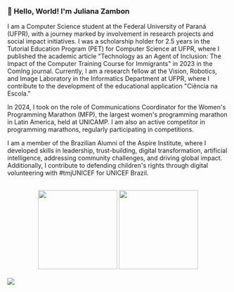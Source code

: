 ### 👋 Hello, World! I'm Juliana Zambon

I am a Computer Science student at the Federal University of Paraná (UFPR), with a journey marked by involvement in research projects and social impact initiatives. I was a scholarship holder for 2.5 years in the Tutorial Education Program (PET) for Computer Science at UFPR, where I published the academic article "Technology as an Agent of Inclusion: The Impact of the Computer Training Course for Immigrants" in 2023 in the ComIng journal. Currently, I am a research fellow at the Vision, Robotics, and Image Laboratory in the Informatics Department at UFPR, where I contribute to the development of the educational application "Ciência na Escola."
<br>

In 2024, I took on the role of Communications Coordinator for the Women's Programming Marathon (MFP), the largest women's programming marathon in Latin America, held at UNICAMP. I am also an active competitor in programming marathons, regularly participating in competitions.
<br>

I am a member of the Brazilian Alumni of the Aspire Institute, where I developed skills in leadership, trust-building, digital transformation, artificial intelligence, addressing community challenges, and driving global impact. Additionally, I contribute to defending children's rights through digital volunteering with #tmjUNICEF for UNICEF Brazil.
<br>

<br>
<div align="center">
    <img height="180rem" src="https://github-readme-stats-sigma-five.vercel.app/api?username=JulianaZambon&theme=tokyonight&show_icons=true&bg_color=0d1117&hide_border=true"  />
    <img height="180rem" src="https://github-readme-stats-sigma-five.vercel.app/api/top-langs/?username=JulianaZambon&theme=tokyonight&layout=compact&bg_color=0d1117&hide_border=true" />
</div>
<br>
<img src="https://github-readme-activity-graph.vercel.app/graph?username=JulianaZambon&bg_color=000000&color=1a5fb4&line=1c71d8&point=1a5fb4&area=true&hide_border=true"
    (https://github.com/ashutosh00710/github-readme-activity-graph)"/>
<br>
